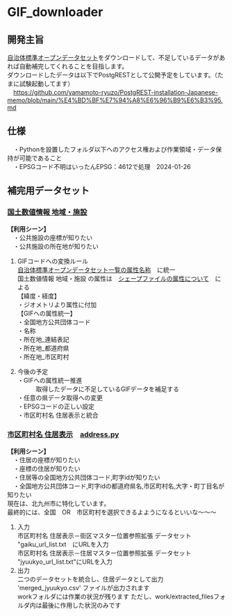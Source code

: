 # GIF_downloader  
## 開発主旨  
[自治体標準オープンデータセット](https://www.digital.go.jp/resources/open_data/municipal-standard-data-set-test)をダウンロードして、不足しているデータがあれば自動補完してくれることを目指します。    
ダウンロードしたデータは以下でPostgRESTとして公開予定をしています。（たまに試験起動してます）  
　https://github.com/yamamoto-ryuzo/PostgREST-installation-Japanese-memo/blob/main/%E4%BD%BF%E7%94%A8%E6%96%B9%E6%B3%95.md  

## 仕様
　・Pythonを設置したフォルダ以下へのアクセス権および作業領域・データ保持が可能であること  
　・EPSGコード不明はいったんEPSG：4612で処理　2024-01-26  

## 補完用データセット
### [国土数値情報 地域・施設](https://nlftp.mlit.go.jp/ksj/index.html)  []()
**【利用シーン】**  
　・公共施設の座標が知りたい  
　・公共施設の所在地が知りたい  

1. GIFコードへの変換ルール  
  [自治体標準オープンデータセット一覧の属性名称](https://www.digital.go.jp/resources/open_data/municipal-standard-data-set-test)　に統一  
  国土数値情報 地域・施設 の属性は　[シェープファイルの属性について](https://nlftp.mlit.go.jp/ksj/gml/datalist/KsjTmplt-P28.html)　による  
  【緯度・経度】  
・ジオメトリより属性に付加  
【GIFへの属性統一】  
・全国地方公共団体コード  
・名称  
・所在地_連結表記  
・所在地_都道府県  
・所在地_市区町村  

1. 今後の予定  
  ・GIFへの属性統一推進  
　　　取得したデータに不足しているGIFデータを補足する  
  ・任意の県データ取得への変更  
  ・EPSGコードの正しい設定  
  ・市区町村名 住居表示と統合

### [市区町村名 住居表示](https://nlftp.mlit.go.jp/cgi-bin/isj/dls/_choose_method.cgi)　[address.py](address.py)  
**【利用シーン】**  
　・住居の座標が知りたい  
　・座標の住居が知りたい  
　・住居等の全国地方公共団体コード,町字idが知りたい  
　・全国地方公共団体コード,町字idの都道府県名,市区町村名,大字・町丁目名が知りたい  
現在は、北九州市に特化しています。  
最終的には、全国　OR　市区町村を選択できるよようになるといいな～～～  
1. 入力  
 市区町村名 住居表示－街区マスター位置参照拡張 データセット  
 "gaiku_url_list.txt　にURLを入力  
 市区町村名 住居表示－住居マスター位置参照拡張 データセット  
 "jyuukyo_url_list.txt"にURLを入力  
1. 出力  
 二つのデータセットを統合し、住居データとして出力  
 'merged_jyuukyo.csv' ファイルが出力されます  
 workフォルダには作業の状況が残ります
 ただし、work/extracted_filesフォルダ内は最後に作用した状況のみです  
